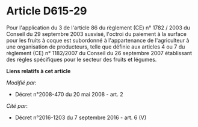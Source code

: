 # Article D615-29

Pour l'application du 3 de l'article 86 du règlement (CE) n° 1782 / 2003 du Conseil du 29 septembre 2003 susvisé, l'octroi du
paiement à la surface pour les fruits à coque est subordonné à l'appartenance de l'agriculteur à une organisation de
producteurs, telle que définie                                 aux articles 4 ou 7 du règlement (CE) n° 1182/2007 du Conseil
du 26 septembre 2007 établissant des règles spécifiques pour le secteur des fruits et légumes.

**Liens relatifs à cet article**

_Modifié par_:

  - Décret n°2008-470 du 20 mai 2008 - art. 2

_Cité par_:

  - Décret n°2016-1203 du 7 septembre 2016 - art. 6 (V)

